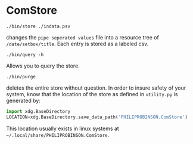 # ComStore

```
./bin/store ./indata.psv
```
changes the `pipe seperated values` file into a resource tree of `/date/setbox/title`. Each entry is stored as a labeled csv.

```
./bin/query -h
```
Allows you to query the store.

```
./bin/purge
```
deletes the entire store without question. In order to insure safety of your system, know that the location of the store as defined in `utility.py` is generated by:

```python
import xdg.BaseDirectory
LOCATION=xdg.BaseDirectory.save_data_path('PHILIPROBINSON.ComStore')
```
This location usually exists in linux systems at `~/.local/share/PHILIPROBINSON.ComStore`.


